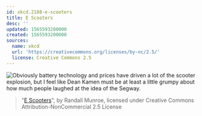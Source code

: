 ```yaml
---
id: xkcd.2188-e-scooters
title: E Scooters
desc: ''
updated: 1565593200000
created: 1565593200000
sources:
  name: xkcd
  url: 'https://creativecommons.org/licenses/by-nc/2.5/'
  license: Creative Commons 2.5
---
```

![Obviously battery technology and prices have driven a lot of the scooter explosion, but I feel like Dean Kamen must be at least a little grumpy about how much people laughed at the idea of the Segway.](https://imgs.xkcd.com/comics/e_scooters.png)
> "[E Scooters](https://xkcd.com/2188/)", by Randall Munroe, licensed under Creative Commons Attribution-NonCommercial 2.5 License

